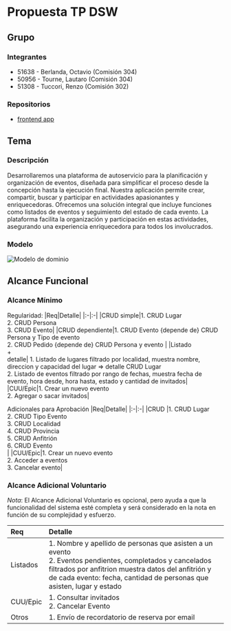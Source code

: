 # Propuesta TP DSW

## Grupo
### Integrantes
* 51638 - Berlanda, Octavio (Comisión 304)
* 50956 - Tourne, Lautaro (Comisión 304)
* 51308 - Tuccori, Renzo (Comisión 302)

### Repositorios
* [frontend app](https://github.com/RenTuccori/Trabajo-Dsw)

## Tema
### Descripción
Desarrollaremos una plataforma de autoservicio para la planificación y organización de eventos, diseñada para simplificar el proceso desde la concepción hasta la ejecución final. Nuestra aplicación permite crear, compartir, buscar y participar en actividades apasionantes y enriquecedoras. Ofrecemos una solución integral que incluye funciones como listados de eventos y seguimiento del estado de cada evento. La plataforma facilita la organización y participación en estas actividades, asegurando una experiencia enriquecedora para todos los involucrados.

### Modelo
![Modelo de dominio](https://drive.google.com/uc?export=view&id=1jILXVxI811vL7Hh7TDEgNx8LXvbwRZ-I)

## Alcance Funcional 

### Alcance Mínimo

Regularidad:
|Req|Detalle|
|:-|:-|
|CRUD simple|1. CRUD Lugar<br>2. CRUD Persona<br>3. CRUD Evento|
|CRUD dependiente|1. CRUD Evento {depende de} CRUD Persona y Tipo de evento<br>2. CRUD Pedido {depende de} CRUD Persona y evento |
|Listado<br>+<br>detalle| 1. Listado de lugares filtrado por localidad, muestra nombre, direccion y capacidad del lugar => detalle CRUD Lugar<br> 2. Listado de eventos filtrado por rango de fechas, muestra fecha de evento, hora desde, hora hasta, estado y cantidad de invitados|
|CUU/Epic|1. Crear un nuevo evento<br>2. Agregar o sacar invitados|


Adicionales para Aprobación
|Req|Detalle|
|:-|:-|
|CRUD |1. CRUD Lugar<br>2. CRUD Tipo Evento<br>3. CRUD Localidad<br>4. CRUD Provincia<br>5. CRUD Anfitrión<br>6. CRUD Evento<br>|
|CUU/Epic|1. Crear un nuevo evento<br>2. Acceder a eventos<br>3. Cancelar evento|


### Alcance Adicional Voluntario

*Nota*: El Alcance Adicional Voluntario es opcional, pero ayuda a que la funcionalidad del sistema esté completa y será considerado en la nota en función de su complejidad y esfuerzo.

|Req|Detalle|
|:-|:-|
|Listados |1. Nombre y apellido de personas que asisten a un evento <br>2. Eventos pendientes, completados y cancelados filtrados por anfitrion muestra datos del anfitrión y de cada evento: fecha, cantidad de personas que asisten, lugar y estado |
|CUU/Epic|1. Consultar invitados <br>2. Cancelar Evento|
|Otros|1. Envío de recordatorio de reserva por email|

